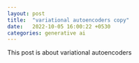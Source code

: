 ```yaml
---
layout: post
title:  "variational autoencoders copy"
date:   2022-10-05 16:00:22 +0530
categories: generative ai
---
```

This post is about variational autoencoders